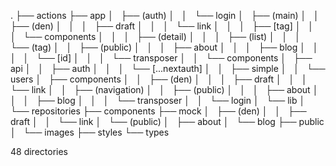 .
├── actions
├── app
│   ├── (auth)
│   │   └── login
│   ├── (main)
│   │   ├── (den)
│   │   │   ├── draft
│   │   │   └── link
│   │   │       ├── [tag]
│   │   │       └── components
│   │   │           ├── (detail)
│   │   │           ├── (list)
│   │   │           └── (tag)
│   │   ├── (public)
│   │   │   ├── about
│   │   │   ├── blog
│   │   │   │   └── [id]
│   │   │   └── transposer
│   │   └── components
│   ├── api
│   │   ├── auth
│   │   │   └── [...nextauth]
│   │   ├── simple
│   │   └── users
│   ├── components
│   │   ├── (den)
│   │   │   ├── draft
│   │   │   └── link
│   │   ├── (navigation)
│   │   ├── (public)
│   │   │   ├── about
│   │   │   ├── blog
│   │   │   └── transposer
│   │   └── login
│   └── lib
│       └── repositories
├── components
├── mock
│   ├── (den)
│   │   ├── draft
│   │   └── link
│   └── (public)
│       ├── about
│       └── blog
├── public
│   └── images
├── styles
└── types

48 directories
